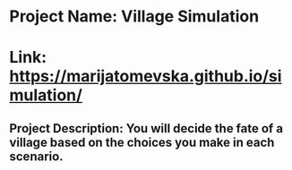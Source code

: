 # Project Name: Village Simulation
# Link: https://marijatomevska.github.io/simulation/

## Project Description: You will decide the fate of a village based on the choices you make in each scenario. 

